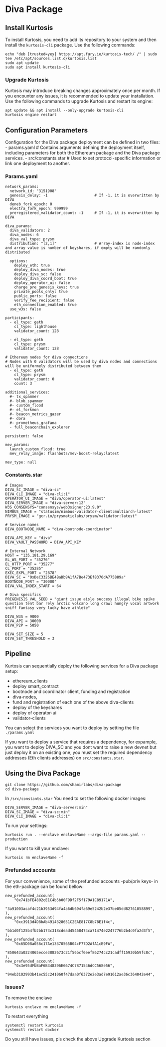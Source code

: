 # Diva Package 

## Install Kurtosis 
To install Kurtosis, you need to add its repository to your system and then install the ``kurtosis-cli`` package. Use the following commands:


``````
echo "deb [trusted=yes] https://apt.fury.io/kurtosis-tech/ /" | sudo tee /etc/apt/sources.list.d/kurtosis.list
sudo apt update
sudo apt install kurtosis-cli
``````

### Upgrade Kurtosis
Kurtosis may introduce breaking changes approximately once per month. If you encounter any issues, it is recommended to update your installation. Use the following commands to upgrade Kurtosis and restart its engine:
``````
apt update && apt install --only-upgrade kurtosis-cli
kurtosis engine restart
``````




## Configuration Parameters


Configuration for the Diva package deployment can be defined in two files:
    - params.yaml          # Contains arguments defining the deployment itself, including parameters for both the Ethereum package and the Diva package services.
    - src/constants.star   # Used to set protocol-specific information or link one deployment to another.


### Params.yaml
``````
network_params:
  network_id: "3151908"
  genesis_delay: -1                     # If -1, it is overwritten by DIVA
  deneb_fork_epoch: 0
  electra_fork_epoch: 999999
  preregistered_validator_count: -1     # If -1, it is overwritten by DIVA

diva_params:
  diva_validators: 2
  diva_nodes: 6
  diva_val_type: prysm 
  distribution: "[2,1]"                 # Array-index is node-index and array value is number of keyshares, if empty will be randomly distributed
  
  options:
    deploy_eth: true
    deploy_diva_nodes: true
    deploy_diva_sc: false
    deploy_diva_coord_boot: true
    deploy_operator_ui: false
    charge_pre_genesis_keys: true
    private_pools_only: true  
    public_ports: false
    verify_fee_recipient: false
    eth_connection_enabled: true
  use_w3s: false

participants:
  - el_type: geth
    cl_type: lighthouse
    validator_count: 128

  - el_type: geth
    cl_type: prysm
    validator_count: 128

# Ethereum nodes for diva connections
# Nodes with 0 validators will be used by diva nodes and connections will be uniformely distributed between them
  - el_type: geth
    cl_type: prysm
    validator_count: 0
    count: 3

additional_services:
  #- tx_spammer
  #- blob_spammer
  #- custom_flood
  #- el_forkmon
  #- beacon_metrics_gazer
  #- dora
  #- prometheus_grafana
  - full_beaconchain_explorer

persistent: false

mev_params:
  launch_custom_flood: true
  mev_relay_image: flashbots/mev-boost-relay:latest

mev_type: null

``````

### Constants.star

````
# Images
DIVA_SC_IMAGE = "diva-sc"
DIVA_CLI_IMAGE = "diva-cli:1"
OPERATOR_UI_IMAGE = "diva/operator-ui:latest"
DIVA_SERVER_IMAGE = "diva-server:12"
W3S_CONSENSYS="consensys/web3signer:23.9.0"
NIMBUS_IMAGE = "statusim/nimbus-validator-client:multiarch-latest"
PRYSM_IMAGE = "gcr.io/prysmaticlabs/prysm/validator:latest"

# Service names
DIVA_BOOTNODE_NAME = "diva-bootnode-coordinator"

DIVA_API_KEY = "diva"
DIVA_VAULT_PASSWORD = DIVA_API_KEY

# External Network
HOST = "135.181.29.169"
EL_WS_PORT = "35276"
EL_HTTP_PORT = "35277"
CL_PORT = "35285"
EXEC_EXPL_PORT = "2878"
DIVA_SC = "0xDeC3326BE4BaDb9A1fA7Be473Ef8370dA775889a"
BOOTNODE_PORT = "30000"
DIVA_VAL_INDEX_START = 64

# Diva specifics
PREGENESIS_VAL_SEED = "giant issue aisle success illegal bike spike question tent bar rely arctic volcano long crawl hungry vocal artwork sniff fantasy very lucky have athlete"

DIVA_W3S = 9000
DIVA_API = 30000
DIVA_P2P = 5050

DIVA_SET_SIZE = 5
DIVA_SET_THRESHOLD = 3

````


## Pipeline

Kurtosis can sequentially deploy the following services for a Diva package setup:

- ethereum_clients
- deploy smart_contract
- bootnode and coordinator client, funding and registration
- diva-nodes, 
- fund and registration of each one of the above diva-clients
- deploy of the keyshares
- deploy of operator-ui
- validator-clients

You can select the services you want to deploy by setting the file `./params.yaml`

If you want to deploy a service that requires a dependency, for expample, you want to deploy DIVA_SC and you dont want to raise a new devnet but just deploy it on an existing one, you must set the required dependency addresses (Eth clients addresses) on `src/constants.star`.


## Using the Diva Package

```
git clone https://github.com/shamirlabs/diva-package
cd diva-package
```

In `/src/constants.star` You need to set the following docker images:
```
DIVA_SERVER_IMAGE = "diva-server:min"
DIVA_SC_IMAGE = "diva-sc:min"
DIVA_CLI_IMAGE = "diva-cli:1"
```

To run your settings:
```
kurtosis run . --enclave enclaveName --args-file params.yaml --production
```


If you want to kill your enclave:

```
kurtosis rm enclaveName -f
```

### Prefunded accounts
For your convenience, some of the prefunded accounts -pub/priv keys- in the eth-package can be found bellow:

    new_prefunded_account(
        "0x741bFE4802cE1C4b5b00F9Df2F5f179A1C89171A",
        "3a91003acaf4c21b3953d94fa4a6db694fa69e5242b2e37be05dd82761058899",
    ),
    new_prefunded_account(
        "0xc3913d4D8bAb4914328651C2EAE817C8b78E1f4c",
        "bb1d0f125b4fb2bb173c318cdead45468474ca71474e2247776b2b4c0fa2d3f5",
    ),
    new_prefunded_account(
        "0x65D08a056c17Ae13370565B04cF77D2AfA1cB9FA",
        "850643a0224065ecce3882673c21f56bcf6eef86274cc21cadff15930b59fc8c",
    ),
    new_prefunded_account(
        "0x3e95dFbBaF6B348396E6674C7871546dCC568e56",
        "94eb3102993b41ec55c241060f47daa0f6372e2e3ad7e91612ae36c364042e44",


### Issues?

To remove the enclave
```
kurtosis enclave rm enclaveName -f
```

To restart everything
```
systemctl restart kurtosis
systemctl restart docker
```

Do you still have issues, pls check the above Upgrade Kurtosis section
